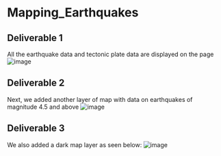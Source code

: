 # Mapping_Earthquakes
## Deliverable 1
All the earthquake data and tectonic plate data are displayed on the page
![image](https://user-images.githubusercontent.com/107962343/197390189-51f32f21-db24-4b0d-a771-ddc324207e5c.png)
## Deliverable 2
Next, we added another layer of map with data on earthquakes of magnitude 4.5 and above
![image](https://user-images.githubusercontent.com/107962343/197397047-e227c3c8-6344-4af5-968f-8e338673fe7c.png)

## Deliverable 3 
We also added a dark map layer as seen below:
![image](https://user-images.githubusercontent.com/107962343/197397163-ab4d1a8b-d7af-4051-bdf6-19a56e7f006d.png)

